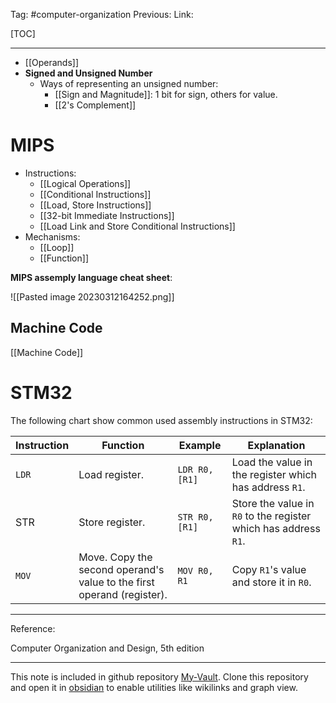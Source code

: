 Tag: #computer-organization 
Previous: 
Link: 

[TOC]

---

- [[Operands]]
- **Signed and Unsigned Number**
	- Ways of representing an unsigned number:
		- [[Sign and Magnitude]]: 1 bit for sign, others for value.
		- [[2's Complement]]

# MIPS

- Instructions:
	- [[Logical Operations]]
	- [[Conditional Instructions]]
	- [[Load, Store Instructions]]
	- [[32-bit Immediate Instructions]]
	- [[Load Link and Store Conditional Instructions]]
- Mechanisms:
	- [[Loop]]
	- [[Function]]

**MIPS assemply language cheat sheet**:

![[Pasted image 20230312164252.png]]

## Machine Code

[[Machine Code]]

# STM32

The following chart show common used assembly instructions in STM32:

| Instruction | Function                                                               | Example        | Explanation                                                     |
| ----------- | ---------------------------------------------------------------------- | -------------- | --------------------------------------------------------------- |
| `LDR`       | Load register.                                                         | `LDR R0, [R1]` | Load the value in the register which has address `R1`.          |
| STR         | Store register.                                                        | `STR R0, [R1]` | Store the value in `R0` to the register which has address `R1`. |
| `MOV`       | Move. Copy the second operand's value to the first operand (register). | `MOV R0, R1`   | Copy `R1`'s value and store it in `R0`.                         | 

---

Reference:

Computer Organization and Design, 5th edition

---

This note is included in github repository [My-Vault](https://github.com/LittleD3092/My-Vault.git). Clone this repository and open it in [obsidian](https://obsidian.md/) to enable utilities like wikilinks and graph view.